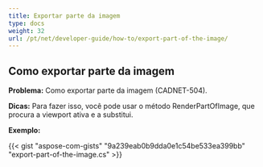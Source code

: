 ```yaml
---
title: Exportar parte da imagem
type: docs
weight: 32
url: /pt/net/developer-guide/how-to/export-part-of-the-image/
---
```


## **Como exportar parte da imagem**

**Problema:** Como exportar parte da imagem (CADNET-504).

**Dicas:** Para fazer isso, você pode usar o método RenderPartOfImage, que procura a viewport ativa e a substitui.

**Exemplo:**

{{< gist "aspose-com-gists" "9a239eab0b9dda0e1c54be533ea399bb" "export-part-of-the-image.cs" >}}
